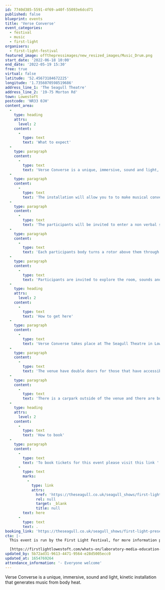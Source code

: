```yaml
---
id: 7740d385-5591-4f69-a40f-55093e6dcd71
published: false
blueprint: events
title: 'Verse Converse'
event_categories:
  - festival
  - music
  - first-light
organisers:
  - first-light-festival
featured_image: offthepressimages/new_resized_images/Music_Drum.png
start_date: '2022-06-18 10:00'
end_date: '2022-05-19 15:30'
free: true
virtual: false
latitude: '52.45673184672225'
longitude: '1.7356070598519686'
address_line_1: 'The Seagull Theatre'
address_line_2: '19-75 Morton Rd'
town: Lowestoft
postcode: 'NR33 0JH'
content_area:
  -
    type: heading
    attrs:
      level: 2
    content:
      -
        type: text
        text: 'What to expect'
  -
    type: paragraph
    content:
      -
        type: text
        text: 'Verse Converse is a unique, immersive, sound and light, kinetic installation that generates music from body heat.'
  -
    type: paragraph
    content:
      -
        type: text
        text: 'The installation will allow you to to make musical conversation by simply being in the space. No music making experience will be needed. At a time when social distancing and polarised arguments have damaged mental health and divided society, this is an opportunity for a variety of social groups and individuals to create beautiful harmony and contemplate each other’s input. Participants will experience the beauty and harmony that can be created by the warmth we all radiate.'
  -
    type: paragraph
    content:
      -
        type: text
        text: 'The participants will be invited to enter a non verbal space and find the connections and conversations through other senses.'
  -
    type: paragraph
    content:
      -
        type: text
        text: 'Each participants body turns a rotor above them through rising thermal winds of body heat and breath. The turning rotors trigger musical notes. The notes become part of a composed sequence that changes periodically. The sound is synthesised with coloured light, creating shadow that is projected through the space as the illuminated rotors turn.'
  -
    type: paragraph
    content:
      -
        type: text
        text: 'Participants are invited to explore the room, sounds and light.'
  -
    type: heading
    attrs:
      level: 2
    content:
      -
        type: text
        text: 'How to get here'
  -
    type: paragraph
    content:
      -
        type: text
        text: 'Verse Converse takes place at The Seagull Theatre in Lowestoft.'
  -
    type: paragraph
    content:
      -
        type: text
        text: 'The venue have double doors for those that have accessibility needs. '
  -
    type: paragraph
    content:
      -
        type: text
        text: 'There is a carpark outside of the venue and there are bus stops that are a five to ten minute walk from the venue.'
  -
    type: heading
    attrs:
      level: 2
    content:
      -
        type: text
        text: 'How to book'
  -
    type: paragraph
    content:
      -
        type: text
        text: 'To book tickets for this event please visit this link '
      -
        type: text
        marks:
          -
            type: link
            attrs:
              href: 'https://theseagull.co.uk/seagull_shows/first-light-presents-verse-converse-by-laboratory-media-education-lme/'
              rel: null
              target: _blank
              title: null
        text: here
      -
        type: text
        text: .
booking_link: 'https://theseagull.co.uk/seagull_shows/first-light-presents-verse-converse-by-laboratory-media-education-lme/'
cta: |-
  This event is run by the First Light Festival, for more information please get in touch via:

  [https://firstlightlowestoft.com/whats-on/laboratory-media-education-verse-converse/](https://firstlightlowestoft.com/whats-on/laboratory-media-education-verse-converse/)
updated_by: 5b72ad31-9613-4471-9564-e28d5005ecc0
updated_at: 1654769264
attendance_information: '- Everyone welcome'
---
```

Verse Converse is a unique, immersive, sound and light, kinetic installation that generates music from body heat.